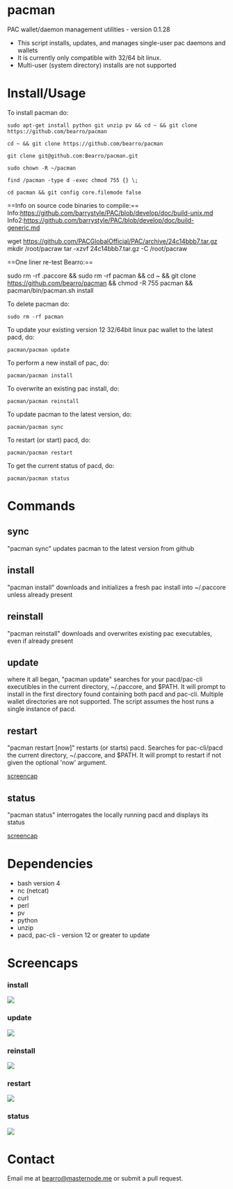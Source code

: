 # pacman

PAC wallet/daemon management utilities - version 0.1.28

* This script installs, updates, and manages single-user pac daemons and wallets
* It is currently only compatible with 32/64 bit linux.
* Multi-user (system directory) installs are not supported

# Install/Usage

To install pacman do:

    sudo apt-get install python git unzip pv && cd ~ && git clone https://github.com/bearro/pacman

    cd ~ && git clone https://github.com/bearro/pacman

    git clone git@github.com:Bearro/pacman.git

    sudo chown -R ~/pacman

    find /pacman -type d -exec chmod 755 {} \;

    cd pacman && git config core.filemode false

==Info on source code binaries to compile:==
Info:https://github.com/barrystyle/PAC/blob/develop/doc/build-unix.md
Info2:https://github.com/barrystyle/PAC/blob/develop/doc/build-generic.md

wget https://github.com/PACGlobalOfficial/PAC/archive/24c14bbb7.tar.gz
mkdir /root/pacraw
tar -xzvf 24c14bbb7.tar.gz -C /root/pacraw

==One liner re-test Bearro:==

sudo rm -rf .paccore && sudo rm -rf pacman && cd ~ && git clone https://github.com/bearro/pacman && chmod -R 755 pacman && pacman/bin/pacman.sh install




To delete pacman do:

    sudo rm -rf pacman

To update your existing version 12 32/64bit linux pac wallet to the latest
pacd, do:

    pacman/pacman update

To perform a new install of pac, do:

    pacman/pacman install

To overwrite an existing pac install, do:

    pacman/pacman reinstall

To update pacman to the latest version, do:

    pacman/pacman sync

To restart (or start) pacd, do:

    pacman/pacman restart

To get the current status of pacd, do:

    pacman/pacman status


# Commands

## sync

"pacman sync" updates pacman to the latest version from github

## install

"pacman install" downloads and initializes a fresh pac install into ~/.paccore
unless already present

## reinstall

"pacman reinstall" downloads and overwrites existing pac executables, even if
already present

## update

where it all began, "pacman update" searches for your pacd/pac-cli
executibles in the current directory, ~/.paccore, and $PATH.  It will prompt
to install in the first directory found containing both pacd and pac-cli.
Multiple wallet directories are not supported. The script assumes the host runs
a single instance of pacd.

## restart

"pacman restart [now]" restarts (or starts) pacd. Searches for pac-cli/pacd
the current directory, ~/.paccore, and $PATH. It will prompt to restart if not
given the optional 'now' argument.

<a href="#restart-1">screencap</a>

## status

"pacman status" interrogates the locally running pacd and displays its status

<a href="#status-1">screencap</a>

# Dependencies

* bash version 4
* nc (netcat)
* curl
* perl
* pv
* python
* unzip
* pacd, pac-cli - version 12 or greater to update

# Screencaps

### install

<img src="https://raw.githubusercontent.com/bearro/pacman/master/screencaps/pacman_0.1-install.png">

### update

<img src="https://raw.githubusercontent.com/bearro/pacman/master/screencaps/pacman_0.1-update.png">

### reinstall

<img src="https://raw.githubusercontent.com/bearro/pacman/master/screencaps/pacman_0.1-reinstall.png">

### restart

<img src="https://raw.githubusercontent.com/bearro/pacman/master/screencaps/pacman_0.1-restart.png">

### status

<img src="https://raw.githubusercontent.com/bearro/pacman/master/screencaps/pacman_0.1-status.png">

# Contact

Email me at bearro@masternode.me or submit a pull request.
